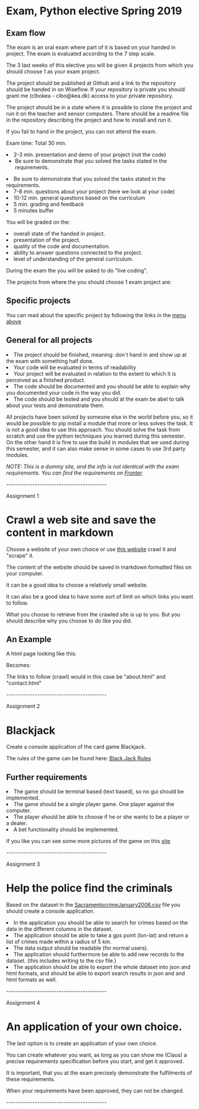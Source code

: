 <h1>Exam, Python elective Spring 2019</h1>
<h2>Exam flow</h2>
<p>The exam is an oral exam where part of it is based on your handed in project. The exam is evaluated according to the
            7 step scale.</p>
<p>The 3 last weeks of this elective you will be given 4 projects from which you should choose 1 as your exam
            project.</p>
<p>The project should be published at Github and a link to the repository should be handed in on Wiseflow. If
            your repository is private you should grant me (clbokea - clbo@kea.dk) access to your private repository.
        </p>
<p>The project should be in a state where it is possible to clone the project and run it on the teacher and
            sensor computers. There should be a readme file in the repository describing the project and how to install
            and run it.
        </p>
<p>If you fail to hand in the project, you can not attend the exam.
        </p>
<p>Exam time: Total 30 min.</p>
<li>2-3 min. presentation and demo of your project (not the code)
                <ul>
<li>Be sure to demonstrate that you solved the tasks stated in the requirements.</li>
</ul>
</li>
<li>Be sure to demonstrate that you solved the tasks stated in the requirements.</li>
<li>7-8 min. questions about your project (here we look at your code)</li>
<li>10-12 min. general questions based on the curriculum</li>
<li>5 min. grading and feedback</li>
<li>5 minutes buffer</li>
<p>You will be graded on the:</p>
<li>overall state of the handed in project.</li>
<li>presentation of the project.</li>
<li>quality of the code and documentation.</li>
<li>ability to answer questions connected to the project.</li>
<li>level of understanding of the general curriculum.</li>
<p>During the exam the you will be asked to do "live coding".</p>
<p>The projects from where the you should choose 1 exam project are:</p>
<h2>Specific projects</h2>
<p>You can read about the specific project by following the links in the <a href="#menu">menu above</a></p>
<h2>General for all projects</h2>
<li>The project should be finished, meaning: don´t hand in and show up at the exam with something half done.
            </li>
<li>Your code will be evaluated in terms of readability</li>
<li>Your project will be evaluated in relation to the extent to which it is perceived as a finished product.
            </li>
<li>The code should be documented and you should be able to explain why you documented your code in the way
                you
                did.</li>
<li>The code should be tested and you should at the exam be abel to talk about your tests and demonstrate
                them.</li>
<p> All projects have been solved by someone else in the world before you, so it would be possible to pip
            install a
            module that more or less solves the task. It is not a good idea to use this approach. You should solve the
            task from scratch and use the python techniques you learned during this semester.
            On the other hand it is fine to use the build in modules that we used during this semester, and it can also make sense in some cases to use 3rd party modules.</p>
<p class="btn btn-danger"><em>NOTE: This is a dummy site, and the info is not identical with the exam
                requirements. You can find the requirements on <a href="https://fronter.com/kea/index.phtml">Fronter</a>.</em></p>
<p>------------------------------------------</p>
<div class="lead">Assignment 1</div>
<h1>Crawl a web site and save the content in markdown</h1>
<p>Choose a website of your own choice or use <a href="https://clbokea.github.io/exam/index.html">this website</a>
            crawl it and "scrape" it.</p>
<p>The content of the website should be saved in markdown formatted files on your computer.</p>
<p>It can be a good idea to choose a relatively small website.</p>
<p>It can also be a good idea to have some sort of limit on which links you want to follow.
        </p>
<p>What you choose to retrieve from the crawled site is up to you. But you should describe why you choose to do
            like you did.</p>
<h2>An Example</h2>
<p>A html page looking like this:</p>
<p>Becomes:</p>
<p>The links to follow (crawl) would in this case be "about.html" and "contact.html"</p>
<p>------------------------------------------</p>
<p class="lead">Assignment 2</p>
<h1>Blackjack</h1>
<p class="lead">Create a console application of the card game Blackjack.</p>
<p>The rules of the game can be found here: <a href="https://en.wikipedia.org/wiki/Blackjack">Black Jack Rules</a></p>
<h2>Further requirements</h2>
<li>The game should be terminal based (text based), so no gui should be implemented.</li>
<li>The game should be a single player game. One player against the computer.</li>
<li>The player should be able to choose if he or she wants to be a player or a dealer.</li>
<li>A bet functionality should be implemented.</li>
<p>If you like you can see some more pictures of the game on this <a href="black_jack_pics.html">site</a></p>
<p>------------------------------------------</p>
<p class="lead">Assignment 3</p>
<h1>Help the police find the criminals</h1>
<p class="lead">Based on the dataset in the <a href="https://github.com/python-elective-1-spring-2019/exam/blob/master/assignments/src/SacramentocrimeJanuary2006.csv">SacramentocrimeJanuary2006.csv</a>
            file you should create a console application. </p>
<li>In the application you should be able to search for crimes based on the data in the different columns in
                the dataset.</li>
<li>The application should be able to take a gps point (lon-lat) and return a list of crimes made within a
                radius of 5 km.</li>
<li>The data output should be readable (for normal users).</li>
<li>The application should furthermore be able to add new records to the dataset. (this includes writing to
                the csv file.)</li>
<li>The application should be able to export the whole dataset into json and html formats, and should be
                able to export search results in json and and html formats as well. </li>
<p>------------------------------------------</p>
<p class="lead">Assignment 4</p>
<h1>An application of your own choice.</h1>
<p>The last option is to create an application of your own choice.</p>
<p>You can create whatever you want, as long as you can show me (Claus) a precise requirements specification
            before you start, and get it approved.</p>
<p>It is important, that you at the exam precisely demonstrate the fulfilments of these requirements. </p>
<p>When your requirements have been approved, they can not be changed.</p>
<p>------------------------------------------</p>
